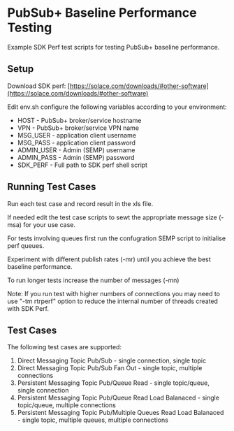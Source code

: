 # PubSub+ Baseline Performance Testing

Example SDK Perf test scripts for testing PubSub+ baseline performance.

## Setup

Download SDK perf: [https://solace.com/downloads/#other-software](https://solace.com/downloads/#other-software)

Edit env.sh configure the following variables according to your environment:

* HOST - PubSub+ broker/service hostname
* VPN - PubSub+ broker/service VPN name
* MSG_USER - application client username
* MSG_PASS - application client password
* ADMIN_USER - Admin (SEMP) username
* ADMIN_PASS - Admin (SEMP) password
* SDK_PERF - Full path to SDK perf shell script

## Running Test Cases

Run each test case and record result in the xls file.

If needed edit the test case scripts to sewt the appropriate message size (-msa) for your use case.

For tests involving queues first run the confugration SEMP script to initialise perf queues.

Experiment with different publish rates (-mr) until you achieve the best baseline performance.

To run longer tests increase the number of messages (-mn)

Note: If you run test with higher numbers of connections you may need to use "-tm rtrperf" option to reduce the internal number of threads created with SDK Perf.


## Test Cases

The following test cases are supported:

1. Direct Messaging Topic Pub/Sub - single connection, single topic
2. Direct Messaging Topic Pub/Sub Fan Out - single topic, multiple connections
3. Persistent Messaging Topic Pub/Queue Read - single topic/queue, single connection
4. Persistent Messaging Topic Pub/Queue Read Load Balanaced - single topic/queue, multiple connections
3. Persistent Messaging Topic Pub/Multiple Queues Read Load Balanaced - single topic, multiple queues, multiple connections


